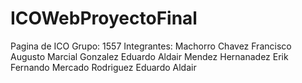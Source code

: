 # ICOWebProyectoFinal
Pagina de ICO Grupo: 1557
Integrantes:
Machorro Chavez Francisco Augusto
Marcial Gonzalez Eduardo Aldair
Mendez Hernanadez Erik Fernando
Mercado Rodriguez Eduardo Aldair
